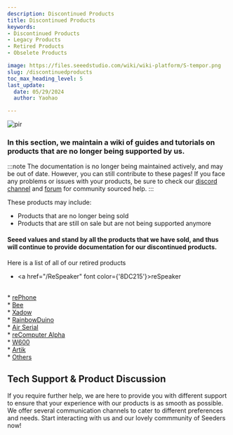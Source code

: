 ```yaml
---
description: Discontinued Products
title: Discontinued Products
keywords:
- Discontinued Products
- Legacy Products
- Retired Products
- Obselete Products

image: https://files.seeedstudio.com/wiki/wiki-platform/S-tempor.png
slug: /discontinuedproducts
toc_max_heading_level: 5
last_update:
  date: 05/29/2024
  author: Yaohao

---
```


<p style={{textAlign: 'center'}}><img src="https://files.seeedstudio.com/wiki/seeed_logo/Wiki_Platform_GT_Logo.jpg" alt="pir" width={1000} height="auto" /></p>



### In this section, we maintain a wiki of guides and tutorials on products that are no longer being supported by us.



:::note
The documentation is no longer being maintained actively, and may be out of date. However, you can still contribute to these pages! If you face any problems or issues with your products, be sure to check our <a href="https://discord.gg/eWkprNDMU7">discord channel</a> and <a href="https://forum.seeedstudio.com/">forum</a> for community sourced help.
:::


These products may include:
* Products that are no longer being sold
* Products that are still on sale but are not being supported anymore

#### Seeed values and stand by all the products that we have sold, and thus will continue to provide documentation for our discontinued products.

Here is a list of all of our retired products

* <a href="/ReSpeaker" font color={'8DC215'}>reSpeaker</a>  
<br />
* <a href="/RePhone" font color={'8DC215'}>rePhone</a> 
<br />
* <a href="/Mesh_Bee" font color={'8DC215'}>Bee</a>
<br /> 
* <a href="/Xadow_3_Aixs_Accelerometer" font color={'8DC215'}>Xadow</a>
<br /> 
* <a href="/Rainbowduino" font color={'8DC215'}>RainbowDuino</a>
<br /> 
* <a href="/Air602_WiFi_Development_Board" font color={'8DC215'}>Air Serial</a>
<br /> 
* <a href="/How-to-build-a-home-soft-router-and-NAS-With-ReComputer" font color={'8DC215'}>reComputer Alpha</a>
<br /> 
* <a href="/W600_Module" font color={'8DC215'}>W600</a>
<br /> 
* <a href="/Artik" font color={'8DC215'}>Artik</a>
<br /> 
* <a href="/Tiny_BLE" font color={'8DC215'}>Others</a> 





## Tech Support & Product Discussion

If you require further help, we are here to provide you with different support to ensure that your experience with our products is as smooth as possible. We offer several communication channels to cater to different preferences and needs. Start interacting with us and our lovely commmunity of Seeders now!

<div class="button_tech_support_container">
<a href="https://forum.seeedstudio.com/" class="button_forum"></a>
<a href="https://www.seeedstudio.com/contacts" class="button_email"></a>
</div>

<div class="button_tech_support_container">
<a href="https://discord.gg/eWkprNDMU7" class="button_discord"></a>
<a href="https://github.com/Seeed-Studio/wiki-documents/discussions/69" class="button_discussion"></a>
</div>